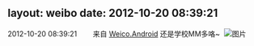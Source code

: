 layout: weibo
date: 2012-10-20 08:39:21
---
<meta name="referrer" content="no-referrer" />

2012-10-20 08:39:21  &nbsp;&nbsp;&nbsp;&nbsp;&nbsp;&nbsp; 来自 <a href="http://app.weibo.com/t/feed/l4RWD" rel="nofollow">Weico.Android</a>
还是学校MM多咯~ ​​​
![图片](https://ww4.sinaimg.cn/large/6d2a6003jw1dy1dgt3s8hj.jpg)
